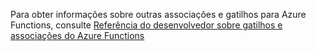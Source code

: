 Para obter informações sobre outras associações e gatilhos para Azure Functions, consulte [Referência do desenvolvedor sobre gatilhos e associações do Azure Functions](../articles/azure-functions/functions-triggers-bindings.md)



<!--HONumber=Nov16_HO2-->


